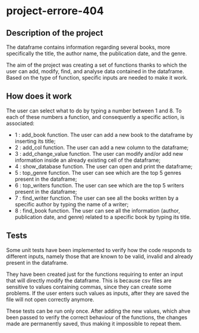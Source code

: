 # project-errore-404

## Description of the project
The dataframe contains information regarding several books, more specifically the title, the author name, the publication date, and the genre.

The aim of the project was creating a set of functions thanks to which the user can add, modify, find, and analyse data contained in the dataframe. Based on the type of function, specific inputs are needed to make it work.

## How does it work
The user can select what to do by typing a number between 1 and 8. To each of these numbers a function, and consequently a specific action, is associated:
- 1 : add_book function. The user can add a new book to the dataframe by inserting its title;
- 2 : add_col function. The user can add a new column to the dataframe;
- 3 : add_change_value function. The user can modify and/or add new information inside an already existing cell of the dataframe;
- 4 : show_database function. The user can open and print the dataframe;
- 5 : top_genre function. The user can see which are the top 5 genres present in the dataframe;
- 6 : top_writers function. The user can see which are the top 5 writers present in the dataframe;
- 7 : find_writer function. The user can see all the books written by a specific author by typing the name of a writer;
- 8 : find_book function. The user can see all the information (author, publication date, and genre) related to a specific book by typing its title.

## Tests
Some unit tests have been implemented to verify how the code responds to different inputs, namely those that are known to be valid, invalid and already present in the dataframe.

They have been created just for the functions requiring to enter an input that will directly modify the dataframe. This is because csv files are sensitive to values containing commas, since they can create some problems. If the user enters such values as inputs, after they are saved the file will not open correctly anymore.

These tests can be run only once. After adding the new values, which ahve been passed to verify the correct behaviour of the functions, the changes made are permanently saved, thus making it impossible to repeat them.
